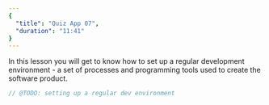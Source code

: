 ```yaml
---
{
  "title": "Quiz App 07",
  "duration": "11:41"
}
---
```

In this lesson you will get to know how to set up a regular development environment - a set of processes and programming tools used to create the software product.

```js
// @TODO: setting up a regular dev environment
```
